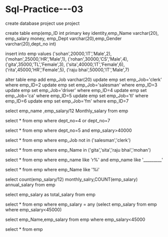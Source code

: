 # Sql-Practice---03

create database project
use project

create table emp(emp_ID int primary key identity,emp_Name varchar(20),
emp_salary money, emp_Dept varchar(20),emp_Gender varchar(20),dept_no int)



insert into emp values
('sohan',20000,'IT','Male',2),
('mohan',25000,'HR','Male',1),
('rohan',30000,'CS','Male',4),
('gita',35000,'TL','Female',3),
('sita',40000,'IT','Female',6),
('rita',45000,'HR','Female',5),
('raju bhai',50000,'IT','Male',7)


alter table emp add emp_Job varchar(20)
update emp set emp_Job='clerk' where emp_ID=2
update emp set emp_Job='salesman' where emp_ID=3
update emp set emp_Job='driver' where emp_ID=4
update emp set emp_Job='ca' where emp_ID=5
update emp set emp_Job='tl' where emp_ID=6
update emp set emp_Job='fm' where emp_ID=7


select emp_name ,emp_salary/12  Monthly_salary from emp

select * from emp where dept_no=4 or dept_no=7

select * from emp where dept_no=5 and emp_salary>40000

select * from emp where emp_Job not in ('salesman','clerk')

select * from emp where emp_Name in ('gita','sita','raju bhai','mohan')

select * from emp where emp_name like 'r%' and emp_name like '_________'

select * from emp where emp_Name like '%i' 

select count(emp_salary/12) monthly_salry,COUNT(emp_salary) 
annual_salary from emp

select emp_salary as total_salary from emp

select * from  emp where  emp_salary = any
(select emp_salary from emp where emp_salary<45000)

select emp_Name,emp_salary from emp where emp_salary<45000

select * from emp

